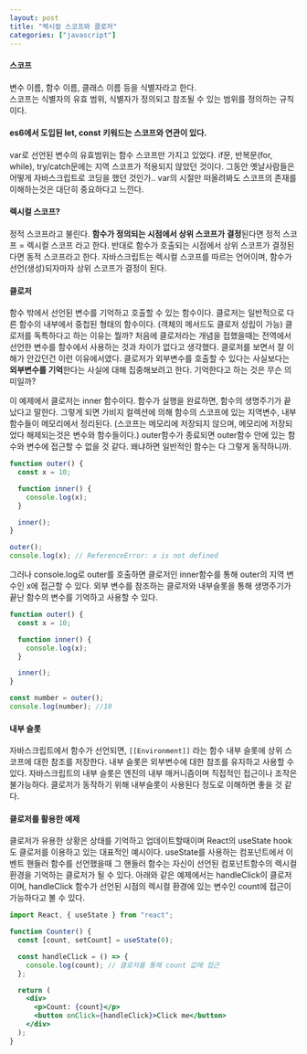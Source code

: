 ```yaml
---
layout: post
title: "렉시컬 스코프와 클로저"
categories: ["javascript"]
---
```


#### 스코프

변수 이름, 함수 이름, 클래스 이름 등을 식별자라고 한다.  
스코프는 식별자의 유효 범위, 식별자가 정의되고 참조될 수 있는 범위를 정의하는 규칙이다.

#### es6에서 도입된 let, const 키워드는 스코프와 연관이 있다.

var로 선언된 변수의 유효범위는 함수 스코프만 가지고 있었다.
if문, 반복문(for, while), try/catch문에는 지역 스코프가 적용되지 않았던 것이다.
그동안 옛날사람들은 어떻게 자바스크립트로 코딩을 했던 것인가..
var의 시절만 떠올려봐도 스코프의 존재를 이해하는것은 대단히 중요하다고 느낀다.

#### 렉시컬 스코프?

정적 스코프라고 불린다.
**함수가 정의되는 시점에서 상위 스코프가 결정**된다면 정적 스코프 = 렉시컬 스코프 라고 한다.
반대로 함수가 호출되는 시점에서 상위 스코프가 결정된다면 동적 스코프라고 한다.
자바스크립트는 렉시컬 스코프를 따르는 언어이며, 함수가 선언(생성)되자마자 상위 스코프가 결정이 된다.

#### 클로저

함수 밖에서 선언된 변수를 기억하고 호출할 수 있는 함수이다.
클로저는 일반적으로 다른 함수의 내부에서 중첩된 형태의 함수이다. (객체의 메서드도 클로저 성립이 가능)
클로저를 독특하다고 하는 이유는 뭘까?
처음에 클로저라는 개념을 접했을때는 전역에서 선언한 변수를 함수에서 사용하는 것과 차이가 없다고 생각했다.
클로저를 보면서 잘 이해가 안갔던건 이런 이유에서였다.
클로저가 외부변수를 호출할 수 있다는 사실보다는 **외부변수를 기억**한다는 사실에 대해 집중해보려고 한다.
기억한다고 하는 것은 무슨 의미일까?

이 예제에서 클로저는 inner 함수이다.
함수가 실행을 완료하면, 함수의 생명주기가 끝났다고 말한다.
그렇게 되면 가비지 컬렉션에 의해 함수의 스코프에 있는 지역변수, 내부함수들이 메모리에서 정리된다.
(스코프는 메모리에 저장되지 않으며, 메모리에 저장되었다 해제되는것은 변수와 함수들이다.)
outer함수가 종료되면 outer함수 안에 있는 함수와 변수에 접근할 수 없을 것 같다.
왜냐하면 일반적인 함수는 다 그렇게 동작하니까.

```jsx
function outer() {
  const x = 10;

  function inner() {
    console.log(x);
  }

  inner();
}

outer();
console.log(x); // ReferenceError: x is not defined
```

그러나 console.log로 outer를 호출하면 클로저인 inner함수를 통해 outer의 지역 변수인 x에 접근할 수 있다.
외부 변수를 참조하는 클로저와 내부슬롯을 통해
생명주기가 끝난 함수의 변수를 기억하고 사용할 수 있다.

```jsx
function outer() {
  const x = 10;

  function inner() {
    console.log(x);
  }

  inner();
}

const number = outer();
console.log(number); //10
```

#### 내부 슬롯

자바스크립트에서 함수가 선언되면, `[[Environment]]` 라는 함수 내부 슬롯에 상위 스코프에 대한 참조를 저장한다.
내부 슬롯은 외부변수에 대한 참조를 유지하고 사용할 수 있다.
자바스크립트의 내부 슬롯은 엔진의 내부 매커니즘이며 직접적인 접근이나 조작은 불가능하다.
클로저가 동작하기 위해 내부슬롯이 사용된다 정도로 이해하면 좋을 것 같다.

#### 클로저를 활용한 예제

클로저가 유용한 상황은 상태를 기억하고 업데이트할때이며 React의 useState hook도 클로저를 이용하고 있는 대표적인 예시이다.
useState를 사용하는 컴포넌트에서 이벤트 핸들러 함수를 선언했을때
그 핸들러 함수는 자신이 선언된 컴포넌트함수의 렉시컬 환경을 기억하는 클로저가 될 수 있다.
아래와 같은 예제에서는 handleClick이 클로저이며,
handleClick 함수가 선언된 시점의 렉시컬 환경에 있는 변수인 count에 접근이 가능하다고 볼 수 있다.

```jsx
import React, { useState } from "react";

function Counter() {
  const [count, setCount] = useState(0);

  const handleClick = () => {
    console.log(count); // 클로저를 통해 count 값에 접근
  };

  return (
    <div>
      <p>Count: {count}</p>
      <button onClick={handleClick}>Click me</button>
    </div>
  );
}
```
